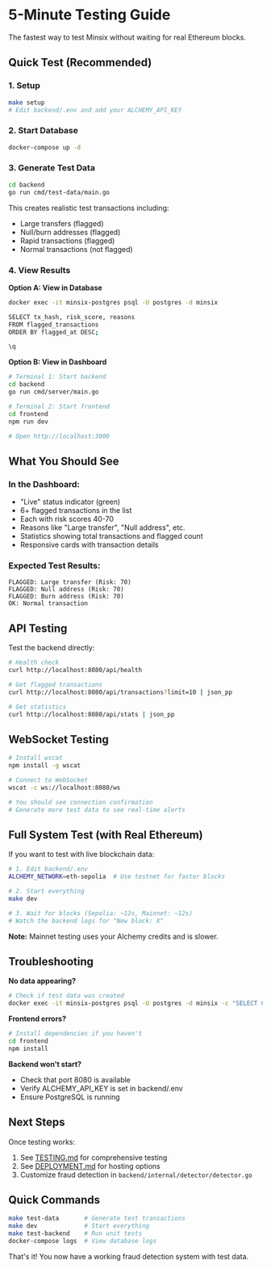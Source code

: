 # 5-Minute Testing Guide

The fastest way to test Minsix without waiting for real Ethereum blocks.

## Quick Test (Recommended)

### 1. Setup
```bash
make setup
# Edit backend/.env and add your ALCHEMY_API_KEY
```

### 2. Start Database
```bash
docker-compose up -d
```

### 3. Generate Test Data
```bash
cd backend
go run cmd/test-data/main.go
```

This creates realistic test transactions including:
- Large transfers (flagged)
- Null/burn addresses (flagged)
- Rapid transactions (flagged)
- Normal transactions (not flagged)

### 4. View Results

**Option A: View in Database**
```bash
docker exec -it minsix-postgres psql -U postgres -d minsix

SELECT tx_hash, risk_score, reasons 
FROM flagged_transactions 
ORDER BY flagged_at DESC;

\q
```

**Option B: View in Dashboard**
```bash
# Terminal 1: Start backend
cd backend
go run cmd/server/main.go

# Terminal 2: Start frontend
cd frontend
npm run dev

# Open http://localhost:3000
```

## What You Should See

### In the Dashboard:
- "Live" status indicator (green)
- 6+ flagged transactions in the list
- Each with risk scores 40-70
- Reasons like "Large transfer", "Null address", etc.
- Statistics showing total transactions and flagged count
- Responsive cards with transaction details

### Expected Test Results:
```
FLAGGED: Large transfer (Risk: 70)
FLAGGED: Null address (Risk: 70)
FLAGGED: Burn address (Risk: 70)
OK: Normal transaction
```

## API Testing

Test the backend directly:

```bash
# Health check
curl http://localhost:8080/api/health

# Get flagged transactions
curl http://localhost:8080/api/transactions?limit=10 | json_pp

# Get statistics  
curl http://localhost:8080/api/stats | json_pp
```

## WebSocket Testing

```bash
# Install wscat
npm install -g wscat

# Connect to WebSocket
wscat -c ws://localhost:8080/ws

# You should see connection confirmation
# Generate more test data to see real-time alerts
```

## Full System Test (with Real Ethereum)

If you want to test with live blockchain data:

```bash
# 1. Edit backend/.env
ALCHEMY_NETWORK=eth-sepolia  # Use testnet for faster blocks

# 2. Start everything
make dev

# 3. Wait for blocks (Sepolia: ~12s, Mainnet: ~12s)
# Watch the backend logs for "New block: X"
```

**Note:** Mainnet testing uses your Alchemy credits and is slower.

## Troubleshooting

**No data appearing?**
```bash
# Check if test data was created
docker exec -it minsix-postgres psql -U postgres -d minsix -c "SELECT COUNT(*) FROM transactions;"
```

**Frontend errors?**
```bash
# Install dependencies if you haven't
cd frontend
npm install
```

**Backend won't start?**
- Check that port 8080 is available
- Verify ALCHEMY_API_KEY is set in backend/.env
- Ensure PostgreSQL is running

## Next Steps

Once testing works:
1. See [TESTING.md](TESTING.md) for comprehensive testing
2. See [DEPLOYMENT.md](DEPLOYMENT.md) for hosting options
3. Customize fraud detection in `backend/internal/detector/detector.go`

## Quick Commands

```bash
make test-data       # Generate test transactions
make dev             # Start everything
make test-backend    # Run unit tests
docker-compose logs  # View database logs
```

That's it! You now have a working fraud detection system with test data.

